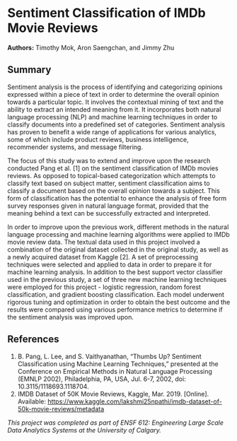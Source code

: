 # Sentiment Classification of IMDb Movie Reviews

**Authors:** Timothy Mok, Aron Saengchan, and Jimmy Zhu

## Summary
Sentiment analysis is the process of identifying and categorizing opinions expressed within a piece of text in order to determine the overall opinion towards a particular topic. It involves the contextual mining of text and the ability to extract an intended meaning from it. It incorporates both natural language processing (NLP) and machine learning techniques in order to classify documents into a predefined set of categories. Sentiment analysis has proven to benefit a wide range of applications for various analytics, some of which include product reviews, business intelligence, recommender systems, and message filtering.

The focus of this study was to extend and improve upon the research conducted Pang et al. [1] on the sentiment classification of IMDb movies reviews. As opposed to topical-based categorization which attempts to classify text based on subject matter, sentiment classification aims to classify a document based on the overall opinion towards a subject. This form of classification has the potential to enhance the analysis of free form survey responses given in natural language format, provided that the meaning behind a text can be successfully extracted and interpreted.

In order to improve upon the previous work, different methods in the natural language processing and machine learning algorithms were applied to IMDb movie review data. The textual data used in this project involved a combination of the original dataset collected in the original study, as well as a newly acquired dataset from Kaggle [2]. A set of preprocessing techniques were selected and applied to data in order to prepare it for machine learning analysis. In addition to the best support vector classifier used in the previous study, a set of three new machine learning techniques were employed for this project - logistic regression, random forest classification, and gradient boosting classification. Each model underwent rigorous tuning and optimization in order to obtain the best outcome and the results were compared using various performance metrics to determine if the sentiment analysis was improved upon. 

## References
1. B. Pang, L. Lee, and S. Vaithyanathan, “Thumbs Up? Sentiment Classification using Machine Learning Techniques,” presented at the Conference on Empirical Methods in Natural Language Processing (EMNLP 2002), Philadelphia, PA, USA, Jul. 6-7, 2002, doi: 10.3115/1118693.1118704.
2. IMDB Dataset of 50K Movie Reviews, Kaggle, Mar. 2019. [Online]. Available: https://www.kaggle.com/lakshmi25npathi/imdb-dataset-of-50k-movie-reviews/metadata

*This project was completed as part of ENSF 612: Engineering Large Scale Data Analytics Systems at the University of Calgary.*